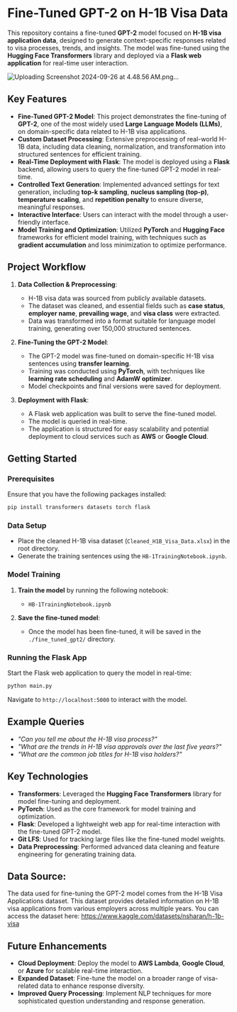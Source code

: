 # Fine-Tuned GPT-2 on H-1B Visa Data

This repository contains a fine-tuned **GPT-2** model focused on **H-1B visa application data**, designed to generate context-specific responses related to visa processes, trends, and insights. The model was fine-tuned using the **Hugging Face Transformers** library and deployed via a **Flask web application** for real-time user interaction.


![Uploading Screenshot 2024-09-26 at 4.48.56 AM.png…]()



## Key Features
- **Fine-Tuned GPT-2 Model**: This project demonstrates the fine-tuning of **GPT-2**, one of the most widely used **Large Language Models (LLMs)**, on domain-specific data related to H-1B visa applications.
- **Custom Dataset Processing**: Extensive preprocessing of real-world H-1B data, including data cleaning, normalization, and transformation into structured sentences for efficient training.
- **Real-Time Deployment with Flask**: The model is deployed using a **Flask** backend, allowing users to query the fine-tuned GPT-2 model in real-time.
- **Controlled Text Generation**: Implemented advanced settings for text generation, including **top-k sampling**, **nucleus sampling (top-p)**, **temperature scaling**, and **repetition penalty** to ensure diverse, meaningful responses.
- **Interactive Interface**: Users can interact with the model through a user-friendly interface.
- **Model Training and Optimization**: Utilized **PyTorch** and **Hugging Face** frameworks for efficient model training, with techniques such as **gradient accumulation** and loss minimization to optimize performance.

## Project Workflow

1. **Data Collection & Preprocessing**:
   - H-1B visa data was sourced from publicly available datasets.
   - The dataset was cleaned, and essential fields such as **case status**, **employer name**, **prevailing wage**, and **visa class** were extracted.
   - Data was transformed into a format suitable for language model training, generating over 150,000 structured sentences.

2. **Fine-Tuning the GPT-2 Model**:
   - The GPT-2 model was fine-tuned on domain-specific H-1B visa sentences using **transfer learning**.
   - Training was conducted using **PyTorch**, with techniques like **learning rate scheduling** and **AdamW optimizer**.
   - Model checkpoints and final versions were saved for deployment.

3. **Deployment with Flask**:
   - A Flask web application was built to serve the fine-tuned model.
   - The model is queried in real-time.
   - The application is structured for easy scalability and potential deployment to cloud services such as **AWS** or **Google Cloud**.

## Getting Started

### Prerequisites

Ensure that you have the following packages installed:

```bash
pip install transformers datasets torch flask
```

### Data Setup

- Place the cleaned H-1B visa dataset (`Cleaned_H1B_Visa_Data.xlsx`) in the root directory.
- Generate the training sentences using the `HB-1TrainingNotebook.ipynb`.

### Model Training

1. **Train the model** by running the following notebook:
   - `HB-1TrainingNotebook.ipynb`

2. **Save the fine-tuned model**:
   - Once the model has been fine-tuned, it will be saved in the `./fine_tuned_gpt2/` directory.

### Running the Flask App

Start the Flask web application to query the model in real-time:

```bash
python main.py
```

Navigate to `http://localhost:5000` to interact with the model.

## Example Queries

- *"Can you tell me about the H-1B visa process?"*
- *"What are the trends in H-1B visa approvals over the last five years?"*
- *"What are the common job titles for H-1B visa holders?"*

## Key Technologies

- **Transformers**: Leveraged the **Hugging Face Transformers** library for model fine-tuning and deployment.
- **PyTorch**: Used as the core framework for model training and optimization.
- **Flask**: Developed a lightweight web app for real-time interaction with the fine-tuned GPT-2 model.
- **Git LFS**: Used for tracking large files like the fine-tuned model weights.
- **Data Preprocessing**: Performed advanced data cleaning and feature engineering for generating training data.

## Data Source:
The data used for fine-tuning the GPT-2 model comes from the H-1B Visa Applications dataset. This dataset provides detailed information on H-1B visa applications from various employers across multiple years. You can access the dataset here: https://www.kaggle.com/datasets/nsharan/h-1b-visa

## Future Enhancements

- **Cloud Deployment**: Deploy the model to **AWS Lambda**, **Google Cloud**, or **Azure** for scalable real-time interaction.
- **Expanded Dataset**: Fine-tune the model on a broader range of visa-related data to enhance response diversity.
- **Improved Query Processing**: Implement NLP techniques for more sophisticated question understanding and response generation.
